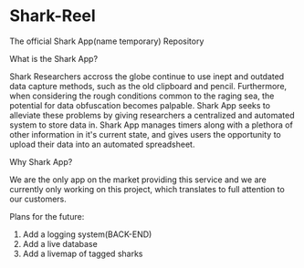 # Shark-Reel
The official Shark App(name temporary) Repository

What is the Shark App?

Shark Researchers accross the globe continue to use inept and outdated data capture methods, such as the old clipboard and pencil. Furthermore, when considering the rough conditions common to the raging sea, the potential for data obfuscation becomes palpable. Shark App seeks to alleviate these problems by giving researchers a centralized and automated system to store data in. Shark App manages timers along with a plethora of other information in it's current state, and gives users the opportunity to upload their data into an automated spreadsheet.

Why Shark App?

We are the only app on the market providing this service and we are currently only working on this project, which translates to full attention to our customers.

Plans for the future:

1. Add a logging system(BACK-END)
2. Add a live database
3. Add a livemap of tagged sharks
